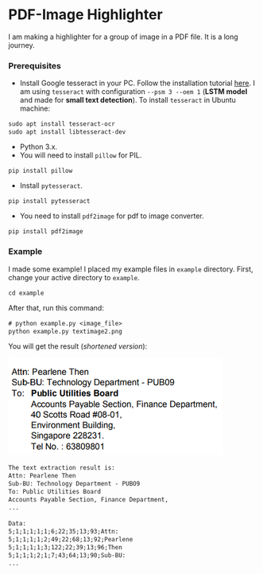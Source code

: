 # PDF-Image Highlighter
I am making a highlighter for a group of image in a PDF file. It is a long journey.

### Prerequisites
* Install Google tesseract in your PC. Follow the installation tutorial [here](https://github.com/tesseract-ocr/tesseract/wiki#installation). I am using `tesseract` with configuration `--psm 3 --oem 1` (**LSTM model** and made for **small text detection**). To install `tesseract` in Ubuntu machine:
````
sudo apt install tesseract-ocr
sudo apt install libtesseract-dev
````
* Python 3.x.
* You will need to install `pillow` for PIL.
````
pip install pillow
````
* Install `pytesseract`.
````
pip install pytesseract
````
* You need to install `pdf2image` for pdf to image converter.
````
pip install pdf2image
````
### Example

I made some example! I placed my example files in `example` directory. First, change your active directory to `example`.
````
cd example
````

After that, run this command:
````
# python example.py <image_file>
python example.py textimage2.png
````

You will get the result (*shortened version*):

![Example Image](example/textimage2.png)

````
The text extraction result is: 
Attn: Pearlene Then
Sub-BU: Technology Department - PUBO9
To: Public Utilities Board
Accounts Payable Section, Finance Department,
...

Data: 
5;1;1;1;1;1;6;22;35;13;93;Attn:
5;1;1;1;1;2;49;22;68;13;92;Pearlene
5;1;1;1;1;3;122;22;39;13;96;Then
5;1;1;1;2;1;7;43;64;13;90;Sub-BU:
...
````
